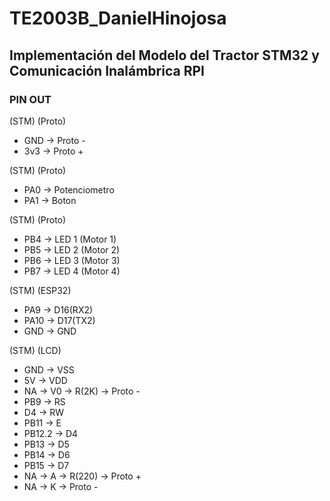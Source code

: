 # TE2003B_DanielHinojosa

## Implementación del Modelo del Tractor STM32 y Comunicación Inalámbrica RPI

### PIN OUT
(STM) (Proto)  
- GND -> Proto - 
- 3v3 -> Proto + 

(STM) (Proto)        
- PA0 -> Potenciometro 
- PA1 -> Boton         

(STM) (Proto)          
- PB4 -> LED 1 (Motor 1) 
- PB5 -> LED 2 (Motor 2) 
- PB6 -> LED 3 (Motor 3) 
- PB7 -> LED 4 (Motor 4) 

(STM) (ESP32)
- PA9 -> D16(RX2) 
- PA10 -> D17(TX2) 
- GND -> GND

(STM) (LCD)   
- GND -> VSS
- 5V  -> VDD
- NA -> V0 ->   R(2K) -> Proto -
- PB9 -> RS
- D4 -> RW
- PB11 -> E
- PB12.2 -> D4
- PB13 -> D5
- PB14 -> D6
- PB15 -> D7
- NA -> A -> R(220) -> Proto +
- NA -> K -> Proto -
